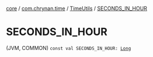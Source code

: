 [core](../../index.md) / [com.chrynan.time](../index.md) / [TimeUtils](index.md) / [SECONDS_IN_HOUR](./-s-e-c-o-n-d-s_-i-n_-h-o-u-r.md)

# SECONDS_IN_HOUR

(JVM, COMMON) `const val SECONDS_IN_HOUR: `[`Long`](https://kotlinlang.org/api/latest/jvm/stdlib/kotlin/-long/index.html)